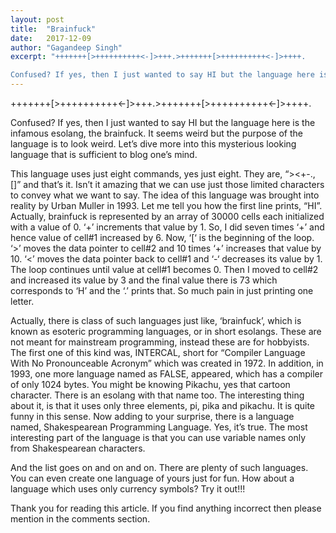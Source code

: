 ```yaml
---
layout: post
title:  "Brainfuck"
date:   2017-12-09
author: "Gagandeep Singh"
excerpt: "+++++++[>++++++++++<-]>+++.>+++++++[>++++++++++<-]>++++.

Confused? If yes, then I just wanted to say HI but the language here is the infamous esolang, the brainfuck. "
---
```


+++++++[>++++++++++<-]>+++.>+++++++[>++++++++++<-]>++++.

Confused? If yes, then I just wanted to say HI but the language here is the infamous esolang, the brainfuck. It seems weird but the purpose of the language is to look weird. Let’s dive more into this mysterious looking language that is sufficient to blog one’s mind.

This language uses just eight commands, yes just eight. They are, “><+-.,[]” and that’s it. Isn’t it amazing that we can use just those limited characters to convey what we want to say. The idea of this language was brought into reality by Urban Muller in 1993. Let me tell you how the first line prints, “HI”. Actually, brainfuck is represented by an array of 30000 cells each initialized with a value of 0. ‘+’ increments that value by 1. So, I did seven times ‘+’ and hence value of cell#1 increased by 6. Now, ‘[‘ is the beginning of the loop. ‘>’ moves the data pointer to cell#2 and 10 times ‘+’ increases that value by 10. ‘<’ moves the data pointer back to cell#1 and ‘-‘ decreases its value by 1. The loop continues until value at cell#1 becomes 0. Then I moved to cell#2 and increased its value by 3 and the final value there is 73 which corresponds to ‘H’ and the ‘.’ prints that. So much pain in just printing one letter.

Actually, there is class of such languages just like, ‘brainfuck’, which is known as esoteric programming languages, or in short esolangs. These are not meant for mainstream programming, instead these are for hobbyists. The first one of this kind was, INTERCAL, short for “Compiler Language With No Pronounceable Acronym” which was created in 1972. In addition, in 1993, one more language named as FALSE, appeared, which has a compiler of only 1024 bytes. You might be knowing Pikachu, yes that cartoon character. There is an esolang with that name too. The interesting thing about it, is that it uses only three elements, pi, pika and pikachu. It is quite funny in this sense. Now adding to your surprise, there is a language named, Shakespearean Programming Language. Yes, it’s true. The most interesting part of the language is that you can use variable names only from Shakespearean characters.

And the list goes on and on and on. There are plenty of such languages. You can even create one language of yours just for fun. How about a language which uses only currency symbols? Try it out!!!

Thank you for reading this article. If you find anything incorrect then please mention in the comments section.
